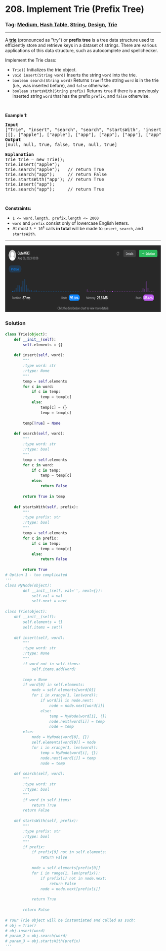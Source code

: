 # 208. Implement Trie (Prefix Tree)
### Tag: [Medium](https://github.com/TheOnlyMiki/LeetCode-For-Fun/tree/main#medium-level), [Hash Table](https://github.com/TheOnlyMiki/LeetCode-For-Fun/tree/main#hash-table), [String](https://github.com/TheOnlyMiki/LeetCode-For-Fun/tree/main#string), [Design](https://github.com/TheOnlyMiki/LeetCode-For-Fun/tree/main#design), [Trie](https://github.com/TheOnlyMiki/LeetCode-For-Fun/tree/main#trie)
---
<div class="px-5 pt-4"><div class="flex"></div><div class="xFUwe" data-track-load="description_content"><p>A <a href="https://en.wikipedia.org/wiki/Trie" target="_blank"><strong>trie</strong></a> (pronounced as "try") or <strong>prefix tree</strong> is a tree data structure used to efficiently store and retrieve keys in a dataset of strings. There are various applications of this data structure, such as autocomplete and spellchecker.</p>

<p>Implement the Trie class:</p>

<ul>
	<li><code>Trie()</code> Initializes the trie object.</li>
	<li><code>void insert(String word)</code> Inserts the string <code>word</code> into the trie.</li>
	<li><code>boolean search(String word)</code> Returns <code>true</code> if the string <code>word</code> is in the trie (i.e., was inserted before), and <code>false</code> otherwise.</li>
	<li><code>boolean startsWith(String prefix)</code> Returns <code>true</code> if there is a previously inserted string <code>word</code> that has the prefix <code>prefix</code>, and <code>false</code> otherwise.</li>
</ul>

<p>&nbsp;</p>
<p><strong class="example">Example 1:</strong></p>

<pre><strong>Input</strong>
["Trie", "insert", "search", "search", "startsWith", "insert", "search"]
[[], ["apple"], ["apple"], ["app"], ["app"], ["app"], ["app"]]
<strong>Output</strong>
[null, null, true, false, true, null, true]

<strong>Explanation</strong>
Trie trie = new Trie();
trie.insert("apple");
trie.search("apple");   // return True
trie.search("app");     // return False
trie.startsWith("app"); // return True
trie.insert("app");
trie.search("app");     // return True
</pre>

<p>&nbsp;</p>
<p><strong>Constraints:</strong></p>

<ul>
	<li><code>1 &lt;= word.length, prefix.length &lt;= 2000</code></li>
	<li><code>word</code> and <code>prefix</code> consist only of lowercase English letters.</li>
	<li>At most <code>3 * 10<sup>4</sup></code> calls <strong>in total</strong> will be made to <code>insert</code>, <code>search</code>, and <code>startsWith</code>.</li>
</ul>
</div></div>

---
<img src="Submit.png" width="700" height="215" />

### Solution

```python
class Trie(object):
    def __init__(self):
        self.elements = {}

    def insert(self, word):
        """
        :type word: str
        :rtype: None
        """
        temp = self.elements
        for c in word:
            if c in temp:
                temp = temp[c]
            else:
                temp[c] = {}
                temp = temp[c]

        temp[True] = None

    def search(self, word):
        """
        :type word: str
        :rtype: bool
        """
        temp = self.elements
        for c in word:
            if c in temp:
                temp = temp[c]
            else:
                return False

        return True in temp

    def startsWith(self, prefix):
        """
        :type prefix: str
        :rtype: bool
        """
        temp = self.elements
        for c in prefix:
            if c in temp:
                temp = temp[c]
            else:
                return False

        return True
# Option 1 - too complicated
'''
class MyNode(object):
        def __init__(self, val='', next={}):
            self.val = val
            self.next = next

class Trie(object):
    def __init__(self):
        self.elements = {}
        self.items = set()

    def insert(self, word):
        """
        :type word: str
        :rtype: None
        """
        if word not in self.items:
            self.items.add(word)

        temp = None
        if word[0] in self.elements:
            node = self.elements[word[0]]
            for i in xrange(1, len(word)):
                if word[i] in node.next:
                    node = node.next[word[i]]
                else:
                    temp = MyNode(word[i], {})
                    node.next[word[i]] = temp
                    node = temp
        else:
            node = MyNode(word[0], {})
            self.elements[word[0]] = node
            for i in xrange(1, len(word)):
                temp = MyNode(word[i], {})
                node.next[word[i]] = temp
                node = temp

    def search(self, word):
        """
        :type word: str
        :rtype: bool
        """
        if word in self.items:
            return True
        return False

    def startsWith(self, prefix):
        """
        :type prefix: str
        :rtype: bool
        """
        if prefix:
            if prefix[0] not in self.elements:
                return False

            node = self.elements[prefix[0]]
            for i in range(1, len(prefix)):
                if prefix[i] not in node.next:
                    return False
                node = node.next[prefix[i]]

            return True

        return False

# Your Trie object will be instantiated and called as such:
# obj = Trie()
# obj.insert(word)
# param_2 = obj.search(word)
# param_3 = obj.startsWith(prefix)
'''
```

